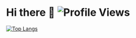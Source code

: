 
# Hi there 👋 ![Profile Views](https://profile-counter.glitch.me/{anuragdw710}/count.svg)
[![Top Langs](https://github-readme-stats.vercel.app/api/top-langs/?username=anuragdw710&layout=pie)](https://github.com/anuragdw710/github-readme-stats)
